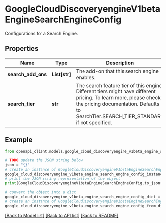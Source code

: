 # GoogleCloudDiscoveryengineV1betaEngineSearchEngineConfig

Configurations for a Search Engine.

## Properties

Name | Type | Description | Notes
------------ | ------------- | ------------- | -------------
**search_add_ons** | **List[str]** | The add-on that this search engine enables. | [optional] 
**search_tier** | **str** | The search feature tier of this engine. Different tiers might have different pricing. To learn more, please check the pricing documentation. Defaults to SearchTier.SEARCH_TIER_STANDARD if not specified. | [optional] 

## Example

```python
from openapi_client.models.google_cloud_discoveryengine_v1beta_engine_search_engine_config import GoogleCloudDiscoveryengineV1betaEngineSearchEngineConfig

# TODO update the JSON string below
json = "{}"
# create an instance of GoogleCloudDiscoveryengineV1betaEngineSearchEngineConfig from a JSON string
google_cloud_discoveryengine_v1beta_engine_search_engine_config_instance = GoogleCloudDiscoveryengineV1betaEngineSearchEngineConfig.from_json(json)
# print the JSON string representation of the object
print(GoogleCloudDiscoveryengineV1betaEngineSearchEngineConfig.to_json())

# convert the object into a dict
google_cloud_discoveryengine_v1beta_engine_search_engine_config_dict = google_cloud_discoveryengine_v1beta_engine_search_engine_config_instance.to_dict()
# create an instance of GoogleCloudDiscoveryengineV1betaEngineSearchEngineConfig from a dict
google_cloud_discoveryengine_v1beta_engine_search_engine_config_from_dict = GoogleCloudDiscoveryengineV1betaEngineSearchEngineConfig.from_dict(google_cloud_discoveryengine_v1beta_engine_search_engine_config_dict)
```
[[Back to Model list]](../README.md#documentation-for-models) [[Back to API list]](../README.md#documentation-for-api-endpoints) [[Back to README]](../README.md)


